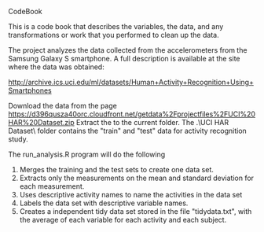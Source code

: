 CodeBook

This is a code book that describes the variables, the data, and any transformations or work that you performed to clean up the data.

The project analyzes the data collected from the accelerometers from the Samsung Galaxy S smartphone. A full description is available at the site where the data was obtained:

http://archive.ics.uci.edu/ml/datasets/Human+Activity+Recognition+Using+Smartphones

Download the data from the page https://d396qusza40orc.cloudfront.net/getdata%2Fprojectfiles%2FUCI%20HAR%20Dataset.zip
Extract the to the current folder. The .\UCI HAR Dataset\ folder contains the "train" and "test" data for activity recognition study.

The run_analysis.R program will do the following 

1. Merges the training and the test sets to create one data set. 
2. Extracts only the measurements on the mean and standard deviation for each measurement. 
3. Uses descriptive activity names to name the activities in the data set 
4. Labels the data set with descriptive variable names. 
5. Creates a independent tidy data set stored in the file "tidydata.txt", with the average of each variable for each activity and each subject.

